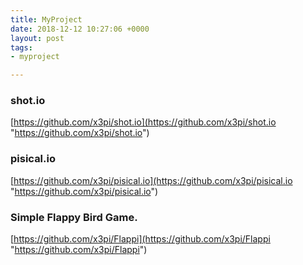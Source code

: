 ```yaml
---
title: MyProject
date: 2018-12-12 10:27:06 +0000
layout: post
tags:
- myproject

---
```


### shot.io

[https://github.com/x3pi/shot.io](https://github.com/x3pi/shot.io "https://github.com/x3pi/shot.io")

### pisical.io

[https://github.com/x3pi/pisical.io](https://github.com/x3pi/pisical.io "https://github.com/x3pi/pisical.io")

### Simple Flappy Bird Game.

[https://github.com/x3pi/Flappi](https://github.com/x3pi/Flappi "https://github.com/x3pi/Flappi")